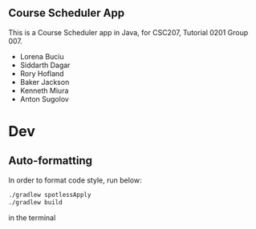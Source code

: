 ## Course Scheduler App

This is a Course Scheduler app in Java, for CSC207, Tutorial 0201 Group 007.
- Lorena Buciu
- Siddarth Dagar
- Rory Hofland
- Baker Jackson
- Kenneth Miura
- Anton Sugolov

# Dev
## Auto-formatting
In order to format code style, run below:
```bash 
./gradlew spotlessApply
./gradlew build
```
in the terminal
